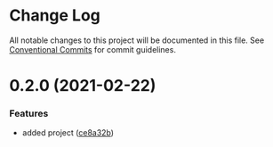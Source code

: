 # Change Log

All notable changes to this project will be documented in this file.
See [Conventional Commits](https://conventionalcommits.org) for commit guidelines.

# 0.2.0 (2021-02-22)


### Features

* added project ([ce8a32b](https://github.com/rodgeraraujo/config.js/commit/ce8a32b3667cfab11687c3b0de9baf98a871fb65))
